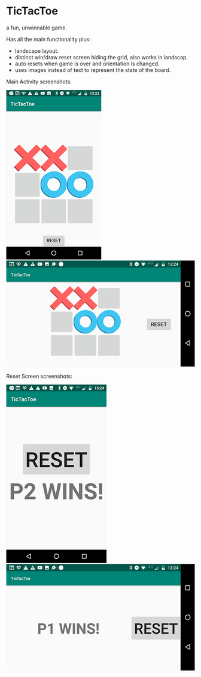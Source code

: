 # TicTacToe
a fun, unwinnable game.

Has all the main functionality plus:

+ landscape layout.
+ distinct win/draw reset screen hiding the grid, also works in landscap.
+ auto resets when game is over and orientation is changed.
+ uses images instead of text to represent the state of the board.

Main Activity screenshots: 

![Main Activity Portrait](/docs/tictacPlayPortrait.png "Main Activity screen Portrait") ![Main Activity Landscape](/docs/tictacPlayLandscape.png "Main Activity screen Landscape")




Reset Screen screenshots:

![Main Activity (reset) Portrait](/docs/tictacWinPortrait.png "Reset screen Portrait") ![Main Activity (reset) Landscape](/docs/tictacwinLandscape.png "Reset screen Landscape")



